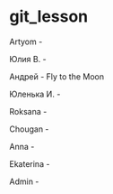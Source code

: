 # git_lesson

Artyom - 


Юлия В. - 


Андрей - Fly to the Moon


Юленька И. - 


Roksana - 


Chougan - 


Anna - 


Ekaterina - 


Admin - 

